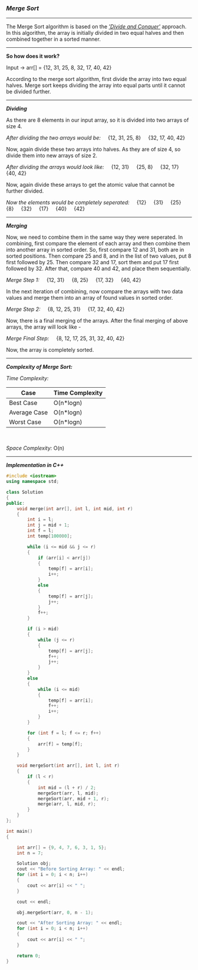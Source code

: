 ### ***Merge Sort***

<hr>

The Merge Sort algorithm is based on the [_'Divide and Conquer'_](https://github.com/HimeshKohad/Sorting_Algos/blob/main/Algorithms/DivideAndConquer.md) approach.
In this algorithm, the array is initially divided in two equal halves and then combined together in a sorted manner.

<hr>

**So how does it work?**

Input -> arr[] = {12, 31, 25, 8, 32, 17, 40, 42}

According to the merge sort algorithm, first divide the array into two equal halves.
Merge sort keeps dividing the array into equal parts until it cannot be divided further.

<hr> 

**_Dividing_**


As there are 8 elements in our input array, so it is divided into two arrays of size 4.

_After dividing the two arrays would be:_  &nbsp;  &nbsp;   {12, 31, 25, 8}  &nbsp;  &nbsp;   {32, 17, 40, 42}

Now, again divide these two arrays into halves. As they are of size 4, so divide them into new arrays of size 2.

_After dividing the arrays would look like:_  &nbsp;  &nbsp;  {12, 31}  &nbsp;  &nbsp;   {25, 8}  &nbsp;  &nbsp;   {32, 17}  &nbsp;  &nbsp;   {40, 42}

Now, again divide these arrays to get the atomic value that cannot be further divided.

_Now the elements would be completely seperated:_  &nbsp;  &nbsp;   {12}  &nbsp;  &nbsp;   {31}  &nbsp;  &nbsp;   {25}  &nbsp;  &nbsp;   {8}  &nbsp;  &nbsp;   {32}  &nbsp;  &nbsp;   {17}  &nbsp;  &nbsp;   {40}  &nbsp;  &nbsp;   {42}

<hr>


***Merging***


Now, we need to combine them in the same way they were seperated.
In combining, first compare the element of each array and then combine them into another array in sorted order.
So, first compare 12 and 31, both are in sorted positions. Then compare 25 and 8, and in the list of two values, put 8 first followed by 25. Then compare 32 and 17, sort them and put 17 first followed by 32. After that, compare 40 and 42, and place them sequentially.

_Merge Step 1:_  &nbsp;  &nbsp;   {12, 31}  &nbsp;  &nbsp;   {8, 25}  &nbsp;  &nbsp;   {17, 32}  &nbsp;  &nbsp;   {40, 42}

In the next iteration of combining, now compare the arrays with two data values and merge them into an array of found values in sorted order.

_Merge Step 2:_  &nbsp;  &nbsp;   {8, 12, 25, 31}  &nbsp;  &nbsp;   {17, 32, 40, 42}

Now, there is a final merging of the arrays. After the final merging of above arrays, the array will look like -

_Merge Final Step:_  &nbsp;  &nbsp;   {8, 12, 17, 25, 31, 32, 40, 42}

Now, the array is completely sorted.

<hr>

***Complexity of Merge Sort:***

_Time Complexity:_

| Case | Time Complexity |
|------|------|
|Best Case|O(n*logn)|
|Average Case|O(n*logn)|
|Worst Case|O(n*logn)|

<br>

_Space Complexity:_ O(n)

<hr>

_**Implementation in C++**_
```cpp
#include <iostream>
using namespace std;

class Solution
{
public:
    void merge(int arr[], int l, int mid, int r)
    {
        int i = l;        
        int j = mid + 1; 
        int f = l;        
        int temp[100000]; 

        while (i <= mid && j <= r)
        {
            if (arr[i] < arr[j])
            {
                temp[f] = arr[i];
                i++;
            }
            else
            {
                temp[f] = arr[j];
                j++;
            }
            f++;
        }

        if (i > mid)
        {
            while (j <= r)
            {
                temp[f] = arr[j];
                f++;
                j++;
            }
        }
        else
        {
            while (i <= mid)
            {
                temp[f] = arr[i];
                f++;
                i++;
            }
        }

        for (int f = l; f <= r; f++)
        {
            arr[f] = temp[f];
        }
    }

    void mergeSort(int arr[], int l, int r)
    {
        if (l < r)
        {
            int mid = (l + r) / 2;
            mergeSort(arr, l, mid);     
            mergeSort(arr, mid + 1, r); 
            merge(arr, l, mid, r);      
        }
    }
};

int main()
{

    int arr[] = {9, 4, 7, 6, 3, 1, 5};
    int n = 7;

    Solution obj;
    cout << "Before Sorting Array: " << endl;
    for (int i = 0; i < n; i++)
    {
        cout << arr[i] << " ";
    }

    cout << endl;

    obj.mergeSort(arr, 0, n - 1);

    cout << "After Sorting Array: " << endl;
    for (int i = 0; i < n; i++)
    {
        cout << arr[i] << " ";
    }

    return 0;
}
```
